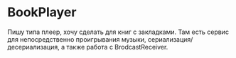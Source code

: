 # BookPlayer
Пишу типа плеер, хочу сделать для книг с закладками. Там есть сервис для непосредственно проигрывания музыки, сериализация/десериализация, а также работа с BrodcastReceiver.
